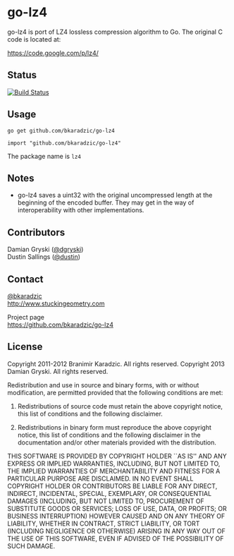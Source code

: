 go-lz4
======

go-lz4 is port of LZ4 lossless compression algorithm to Go. The original C code
is located at:

https://code.google.com/p/lz4/

Status
------
[![Build Status](https://secure.travis-ci.org/bkaradzic/go-lz4.png)](http://travis-ci.org/bkaradzic/go-lz4)

Usage
-----

    go get github.com/bkaradzic/go-lz4

    import "github.com/bkaradzic/go-lz4"

The package name is `lz4`

Notes
-----

* go-lz4 saves a uint32 with the original uncompressed length at the beginning
  of the encoded buffer.  They may get in the way of interoperability with
  other implementations.

Contributors
------------

Damian Gryski ([@dgryski](https://github.com/dgryski))  
Dustin Sallings ([@dustin](https://github.com/dustin))

Contact
-------

[@bkaradzic](https://twitter.com/bkaradzic)  
http://www.stuckingeometry.com

Project page  
https://github.com/bkaradzic/go-lz4

License
-------

Copyright 2011-2012 Branimir Karadzic. All rights reserved.
Copyright 2013 Damian Gryski. All rights reserved.

Redistribution and use in source and binary forms, with or without modification,
are permitted provided that the following conditions are met:

   1. Redistributions of source code must retain the above copyright notice, this
      list of conditions and the following disclaimer.

   2. Redistributions in binary form must reproduce the above copyright notice,
      this list of conditions and the following disclaimer in the documentation
      and/or other materials provided with the distribution.

THIS SOFTWARE IS PROVIDED BY COPYRIGHT HOLDER ``AS IS'' AND ANY EXPRESS OR
IMPLIED WARRANTIES, INCLUDING, BUT NOT LIMITED TO, THE IMPLIED WARRANTIES OF
MERCHANTABILITY AND FITNESS FOR A PARTICULAR PURPOSE ARE DISCLAIMED. IN NO EVENT
SHALL COPYRIGHT HOLDER OR CONTRIBUTORS BE LIABLE FOR ANY DIRECT, INDIRECT,
INCIDENTAL, SPECIAL, EXEMPLARY, OR CONSEQUENTIAL DAMAGES (INCLUDING, BUT NOT
LIMITED TO, PROCUREMENT OF SUBSTITUTE GOODS OR SERVICES; LOSS OF USE, DATA, OR
PROFITS; OR BUSINESS INTERRUPTION) HOWEVER CAUSED AND ON ANY THEORY OF LIABILITY,
WHETHER IN CONTRACT, STRICT LIABILITY, OR TORT (INCLUDING NEGLIGENCE
OR OTHERWISE) ARISING IN ANY WAY OUT OF THE USE OF THIS SOFTWARE, EVEN IF ADVISED OF
THE POSSIBILITY OF SUCH DAMAGE.

